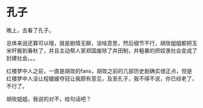 # 孔子

晚上，去看了孔子。

总体来说还算可以哦，就是剧情无聊，没啥意思，然后细节不行，胡玫姐姐都把玉米杆搬到春秋了，并且主动帮人家郑国废除了井田制，并粗暴的把奴隶社会变成了封建社会。。。

红楼梦中人之前，一直是胡玫的fans，胡玫之前的几部历史剧确实很正点，但是红楼梦中人没让程媛媛夺冠让我颇有意见，及至孔子，我不得不说，你已经老了，不行了。

胡玫姐姐，我说的对不，给句话吧？
